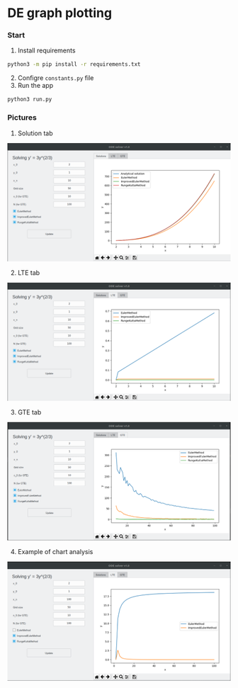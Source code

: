 DE graph plotting
===

### Start
1. Install requirements
```bash
python3 -m pip install -r requirements.txt
```
2. Configre `constants.py` file
3. Run the app 
```bash
python3 run.py
```

### Pictures
1. Solution tab

![](media/solution.png)

2. LTE tab

![](media/lte.png)

3. GTE tab

![](media/gte.png)

4. Example of chart analysis

![](media/example1.png)